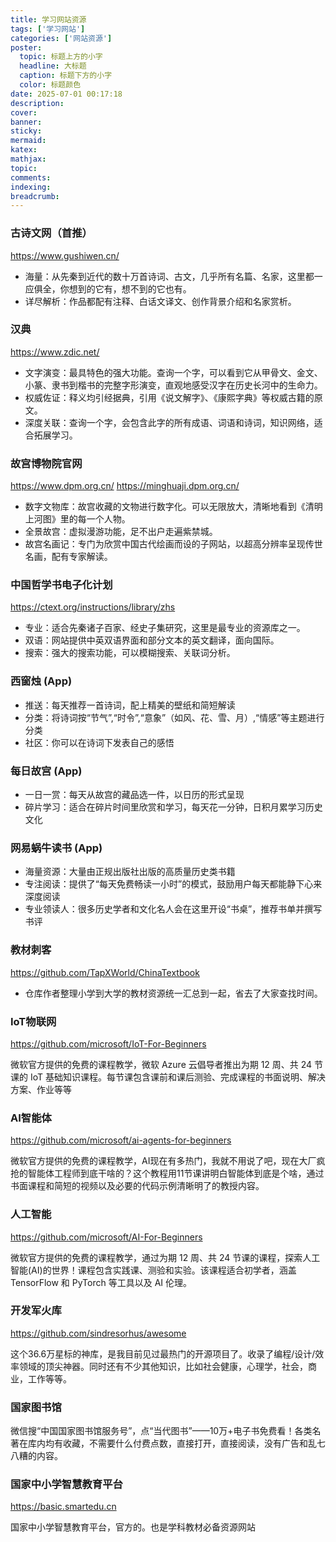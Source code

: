 ```yaml
---
title: 学习网站资源
tags: ['学习网站']
categories: ['网站资源']
poster:
  topic: 标题上方的小字
  headline: 大标题
  caption: 标题下方的小字
  color: 标题颜色
date: 2025-07-01 00:17:18
description:
cover:
banner:
sticky:
mermaid:
katex:
mathjax:
topic:
comments:
indexing:
breadcrumb:
---
```


### 古诗文网（首推）

https://www.gushiwen.cn/

- 海量：从先秦到近代的数十万首诗词、古文，几乎所有名篇、名家，这里都一应俱全，你想到的它有，想不到的它也有。
- 详尽解析：作品都配有注释、白话文译文、创作背景介绍和名家赏析。

### 汉典

https://www.zdic.net/

- 文字演变：最具特色的强大功能。查询一个字，可以看到它从甲骨文、金文、小篆、隶书到楷书的完整字形演变，直观地感受汉字在历史长河中的生命力。
- 权威佐证：释义均引经据典，引用《说文解字》、《康熙字典》等权威古籍的原文。
- 深度关联：查询一个字，会包含此字的所有成语、词语和诗词，知识网络，适合拓展学习。

### 故宫博物院官网

https://www.dpm.org.cn/ https://minghuaji.dpm.org.cn/

- 数字文物库：故宫收藏的文物进行数字化。可以无限放大，清晰地看到《清明上河图》里的每一个人物。
- 全景故宫：虚拟漫游功能，足不出户走遍紫禁城。
- 故宫名画记：专门为欣赏中国古代绘画而设的子网站，以超高分辨率呈现传世名画，配有专家解读。


### 中国哲学书电子化计划

https://ctext.org/instructions/library/zhs

- 专业：适合先秦诸子百家、经史子集研究，这里是最专业的资源库之一。
- 双语：网站提供中英双语界面和部分文本的英文翻译，面向国际。
- 搜索：强大的搜索功能，可以模糊搜索、关联词分析。

### 西窗烛 (App)

- 推送：每天推荐一首诗词，配上精美的壁纸和简短解读
- 分类：将诗词按“节气”,“时令”,“意象”（如风、花、雪、月）,“情感”等主题进行分类
- 社区：你可以在诗词下发表自己的感悟

### 每日故宫 (App)

- 一日一赏：每天从故宫的藏品选一件，以日历的形式呈现
- 碎片学习：适合在碎片时间里欣赏和学习，每天花一分钟，日积月累学习历史文化

### 网易蜗牛读书 (App)

- 海量资源：大量由正规出版社出版的高质量历史类书籍
- 专注阅读：提供了“每天免费畅读一小时”的模式，鼓励用户每天都能静下心来深度阅读
- 专业领读人：很多历史学者和文化名人会在这里开设“书桌”，推荐书单并撰写书评

### 教材刺客

https://github.com/TapXWorld/ChinaTextbook

- 仓库作者整理小学到大学的教材资源统一汇总到一起，省去了大家查找时间。

### IoT物联网

https://github.com/microsoft/IoT-For-Beginners

微软官方提供的免费的课程教学，微软 Azure 云倡导者推出为期 12 周、共 24 节课的 IoT 基础知识课程。每节课包含课前和课后测验、完成课程的书面说明、解决方案、作业等等

### AI智能体

https://github.com/microsoft/ai-agents-for-beginners

微软官方提供的免费的课程教学，AI现在有多热门，我就不用说了吧，现在大厂疯抢的智能体工程师到底干啥的？这个教程用11节课讲明白智能体到底是个啥，通过书面课程和简短的视频以及必要的代码示例清晰明了的教授内容。

### 人工智能

https://github.com/microsoft/AI-For-Beginners

微软官方提供的免费的课程教学，通过为期 12 周、共 24 节课的课程，探索人工智能(AI)的世界！课程包含实践课、测验和实验。该课程适合初学者，涵盖 TensorFlow 和 PyTorch 等工具以及 AI 伦理。

### 开发军火库

https://github.com/sindresorhus/awesome

这个36.6万星标的神库，是我目前见过最热门的开源项目了。收录了编程/设计/效率领域的顶尖神器。同时还有不少其他知识，比如社会健康，心理学，社会，商业，工作等等。

### 国家图书馆

微信搜“中国国家图书馆服务号”，点“当代图书”——10万+电子书免费看！各类名著在库内均有收藏，不需要什么付费点数，直接打开，直接阅读，没有广告和乱七八糟的内容。

### 国家中小学智慧教育平台

https://basic.smartedu.cn

国家中小学智慧教育平台，官方的。也是学科教材必备资源网站